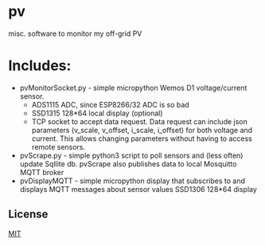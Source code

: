 # pv
misc. software to monitor my off-grid PV

# Includes:
- pvMonitorSocket.py - simple micropython Wemos D1 voltage/current sensor. 
  - ADS1115 ADC, since ESP8266/32 ADC is so bad 
  - SSD1315 128*64 local display (optional)
  - TCP socket to accept data request. 
    Data request can include json parameters (v_scale, v_offset, i_scale, i_offset) for both voltage and current.
    This allows changing parameters without having to access remote sensors.
- pvScrape.py - simple python3 script to poll sensors and (less often) update Sqllite db.
  pvScrape also publishes data to local Mosquitto MQTT broker
- pvDisplayMQTT - simple micropython display that subscribes to and displays MQTT messages about sensor values
  SSD1306 128*64 display

## License
[MIT](https://choosealicense.com/licenses/mit/)  

